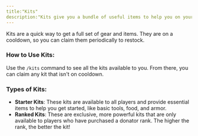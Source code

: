```yaml
---
title:"Kits"
description:"Kits give you a bundle of useful items to help you on your adventure. There are kits available for everyone, plus exclusive kits for donator ranks."
---
```


Kits are a quick way to get a full set of gear and items. They are on a cooldown, so you can claim them periodically to restock.

### How to Use Kits:

Use the `/kits` command to see all the kits available to you. From there, you can claim any kit that isn't on cooldown.

### Types of Kits:

*   **Starter Kits**: These kits are available to all players and provide essential items to help you get started, like basic tools, food, and armor.
*   **Ranked Kits**: These are exclusive, more powerful kits that are only available to players who have purchased a donator rank. The higher the rank, the better the kit!